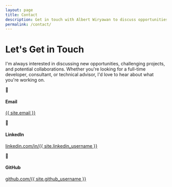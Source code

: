 ```yaml
---
layout: page
title: Contact
description: Get in touch with Albert Wiryawan to discuss opportunities, projects, or collaboration
permalink: /contact/
---
```


# Let's Get in Touch

I'm always interested in discussing new opportunities, challenging projects, and potential collaborations. Whether you're looking for a full-time developer, consultant, or technical advisor, I'd love to hear about what you're working on.

<div class="contact-info">
  <div class="contact-item">
    <div class="contact-icon">📧</div>
    <h4>Email</h4>
    <p><a href="mailto:{{ site.email }}">{{ site.email }}</a></p>
  </div>
  
  <div class="contact-item">
    <div class="contact-icon">💼</div>
    <h4>LinkedIn</h4>
    <p><a href="https://linkedin.com/in/{{ site.linkedin_username }}" target="_blank">linkedin.com/in/{{ site.linkedin_username }}</a></p>
  </div>
  
  <div class="contact-item">
    <div class="contact-icon">🐙</div>
    <h4>GitHub</h4>
    <p><a href="https://github.com/{{ site.github_username }}" target="_blank">github.com/{{ site.github_username }}</a></p>
  </div>
</div>

